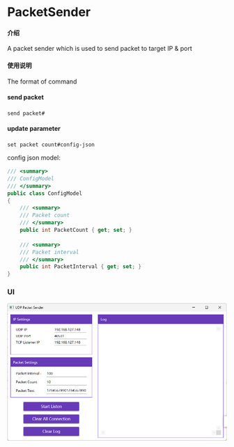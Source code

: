 # PacketSender

#### 介绍
A packet sender which is used to send packet to target IP & port

#### 使用说明

The format of command

#### send packet

```send packet#```

#### update parameter

```set packet count#config-json```

config json model:

```c#
/// <summary>
/// ConfigModel
/// </summary>
public class ConfigModel
{
	/// <summary>
	/// Packet count
	/// </summary>
    public int PacketCount { get; set; }

    /// <summary>
    /// Packet interval
    /// </summary>
    public int PacketInterval { get; set; }
}
```



### UI

![](/images/UI.png)
